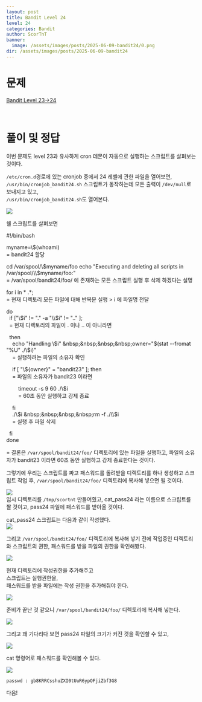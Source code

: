 ```yaml
---
layout: post
title: Bandit Level 24
level: 24
categories: Bandit
author: ScorTnT
banner:
  image: /assets/images/posts/2025-06-09-bandit24/0.png
dir: /assets/images/posts/2025-06-09-bandit24
---
```


# 문제

[Bandit Level 23->24](https://overthewire.org/wargames/bandit/bandit{{page.level}}.html)

<br> <!--
![]({{page.dir}}/0.png) 
mkdir ./assets/images/posts/2025-06-09-bandit24
`passwd : 0Zf11ioIjMVN551jX3CmStKLYqjk54Ga`
bash
openssl s_client localhost:30001
ssh -p 2220 bandit17@bandit.labs.overthewire.org -i 17_rsa
ssh -p 2220 bandit23@bandit.labs.overthewire.org
-->

# 풀이 및 정답
  
이번 문제도 level 23과 유사하게 cron 데몬이 자동으로 실행하는 스크립트를 살펴보는 것이다.  

`/etc/cron.d`경로에 있는 cronjob 중에서 24 레벨에 관한 파일을 열어보면,
`/usr/bin/cronjob_bandit24.sh` 스크립트가 동작하는데 모든 출력이 `/dev/null`로 보내지고 있고,  
`/usr/bin/cronjob_bandit24.sh`도 열어본다.

![]({{page.dir}}/0.png)  

쉘 스크립트를 살펴보면  
  
#!/bin/bash  

myname=\\$(whoami)  
= bandit24 할당  

cd /var/spool/\\$myname/foo  
echo "Executing and deleting all scripts in /var/spool/\\$myname/foo:"  
= /var/spool/bandit24/foo/ 에 존재하는 모든 스크립트 실행 후 삭제 하겠다는 설명  

for i in * .*;  
= 현재 디렉토리 모든 파일에 대해 반복문 실행 > i 에 파일명 전달  
  
do  
&nbsp;&nbsp;if ["\\$i" != "." -a "\\$i" != ".." ];  
&nbsp;&nbsp;= 현재 디렉토리의 파일이 . 이나 .. 이 아니라면  
  
&nbsp;&nbsp;then  
&nbsp;&nbsp;&nbsp;&nbsp;echo "Handling \\$i"  
&nbsp;&nbsp;&nbsp;&nbsp;owner="$(stat \-\-fromat "%U" ./\\$i)"  
&nbsp;&nbsp;&nbsp;&nbsp;= 실행하려는 파일의 소유자 확인  
  
&nbsp;&nbsp;&nbsp;&nbsp;if [ "\\${owner}" = "bandit23" ]; then  
&nbsp;&nbsp;&nbsp;&nbsp;= 파일의 소유자가 bandit23 이라면
  
&nbsp;&nbsp;&nbsp;&nbsp;&nbsp;&nbsp;&nbsp;&nbsp;timeout -s 9 60 ./\\$i  
&nbsp;&nbsp;&nbsp;&nbsp;&nbsp;&nbsp;&nbsp;&nbsp;= 60초 동안 실행하고 강제 종료  
  
&nbsp;&nbsp;&nbsp;&nbsp;fi  
&nbsp;&nbsp;&nbsp;&nbsp;./\\$i  
&nbsp;&nbsp;&nbsp;&nbsp;rm -f ./\\$i  
&nbsp;&nbsp;&nbsp;&nbsp;= 실행 후 파일 삭제  
  
&nbsp;&nbsp;fi  
done  

= 결론은 `/var/spool/bandit24/foo/` 디렉토리에 있는 파일을 실행하고,
파일의 소유자가 bandit23 이라면 60초 동안 실행하고 강제 종료한다는 것이다.
  
    
그렇기에 우리는 스크립트를 짜고 패스워드를 돌려받을 디렉토리를 하나 생성하고 스크립트 작업 후, `/var/spool/bandit24/foo/` 디렉토리에 복사해 넣으면 될 것이다.  

![]({{page.dir}}/1.png)  
임시 디렉토리를 `/tmp/scortnt` 만들어줬고, cat_pass24 라는 이름으로 스크립트를 짤 것이고, pass24 파일에 패스워드를 받아올 것이다.  
  
cat_pass24 스크립트는 다음과 같이 작성했다.  
![]({{page.dir}}/2.png)  

그리고 `/var/spool/bandit24/foo/` 디렉토리에 복사해 넣기 전에 작업중인 디렉토리와 스크립트의 권한, 패스워드를 받을 파일의 권한을 확인해봤다.  

![]({{page.dir}}/3.png)  

현재 디렉토리에 작성권한을 추가해주고  
스크립트는 실행권한을,  
패스워드를 받을 파일에는 작성 권한을 추가해줘야 한다.  

![]({{page.dir}}/4.png)

준비가 끝난 것 같으니 `/var/spool/bandit24/foo/` 디렉토리에 복사해 넣는다.

![]({{page.dir}}/5.png)  

그리고 꽤 기다리다 보면 pass24 파일의 크기가 커진 것을 확인할 수 있고,

![]({{page.dir}}/6.png)  

cat 명령어로 패스워드를 확인해볼 수 있다.  

![]({{page.dir}}/7.png)  


`passwd : gb8KRRCsshuZXI0tUuR6ypOFjiZbf3G8`


다음!